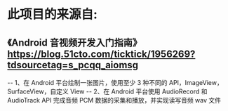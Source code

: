 # 此项目的来源自:
##  《Android 音视频开发入门指南》https://blog.51cto.com/ticktick/1956269?tdsourcetag=s_pcqq_aiomsg

-- 1、在 Android 平台绘制一张图片，使用至少 3 种不同的 API，ImageView，SurfaceView，自定义 View
-- 2、在 Android 平台使用 AudioRecord 和 AudioTrack API 完成音频 PCM 数据的采集和播放，并实现读写音频 wav 文件